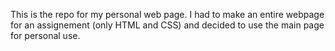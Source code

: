 This is the repo for my personal web page. I had to make an entire webpage for an assignement (only HTML and CSS) and decided to use the main page for personal use.    